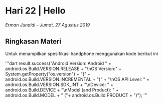 # Hari 22 | Hello

###### Erman Junaidi - Jumat, 27 Agustus 2019

## Ringkasan Materi

Untuk menampilkan spesifikasi handphone menggunakan kode berikut ini

'''dart
result.success("Android Version: Android " + android.os.Build.VERSION.RELEASE + "\nOS Version:" + System.getProperty("os.version") + "(" + android.os.Build.VERSION.INCREMENTAL + ")" + "\nOS API Level: " + android.os.Build.VERSION.SDK_INT + "\nDevice: " + android.os.Build.DEVICE + "\nModel (and Product): " + android.os.Build.MODEL + " ("+ android.os.Build.PRODUCT + ")");
'''
